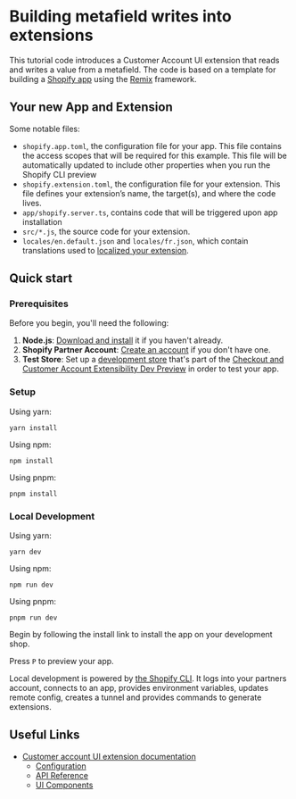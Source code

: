 # Building metafield writes into extensions

This tutorial code introduces a Customer Account UI extension that reads and writes a value from a metafield. The code is based on a template for building a [Shopify app](https://shopify.dev/docs/apps/getting-started) using the [Remix](https://remix.run) framework.

## Your new App and Extension

Some notable files:

- `shopify.app.toml`, the configuration file for your app. This file contains the access scopes that will be required for this example. This file will be automatically updated to include other properties when you run the Shopify CLI preview
- `shopify.extension.toml`, the configuration file for your extension. This file defines your extension’s name, the target(s), and where the code lives.
- `app/shopify.server.ts`, contains code that will be triggered upon app installation
- `src/*.js`, the source code for your extension.
- `locales/en.default.json` and `locales/fr.json`, which contain translations used to [localized your extension](https://shopify.dev/docs/apps/checkout/best-practices/localizing-ui-extensions).

## Quick start

### Prerequisites

Before you begin, you'll need the following:

1. **Node.js**: [Download and install](https://nodejs.org/en/download/) it if you haven't already.
2. **Shopify Partner Account**: [Create an account](https://partners.shopify.com/signup) if you don't have one.
3. **Test Store**: Set up a [development store](https://help.shopify.com/en/partners/dashboard/development-stores#create-a-development-store) that's part of the [Checkout and Customer Account Extensibility Dev Preview](https://shopify.dev/docs/api/release-notes/developer-previews#checkout-and-customer-accounts-extensibility-developer-preview) in order to test your app.

### Setup

Using yarn:

```shell
yarn install
```

Using npm:

```shell
npm install
```

Using pnpm:

```shell
pnpm install
```

### Local Development

Using yarn:

```shell
yarn dev
```

Using npm:

```shell
npm run dev
```

Using pnpm:

```shell
pnpm run dev
```

Begin by following the install link to install the app on your development shop.

Press `P` to preview your app.

Local development is powered by [the Shopify CLI](https://shopify.dev/docs/apps/tools/cli). It logs into your partners account, connects to an app, provides environment variables, updates remote config, creates a tunnel and provides commands to generate extensions.


## Useful Links

- [Customer account UI extension documentation](https://shopify.dev/docs/api/customer-account-ui-extensions)
  - [Configuration](https://shopify.dev/docs/api/customer-account-ui-extensions/2024-10/configuration)
  - [API Reference](https://shopify.dev/docs/api/customer-account-ui-extensions/2024-10/apis)
  - [UI Components](https://shopify.dev/docs/api/customer-account-ui-extensions/2024-10/components)
